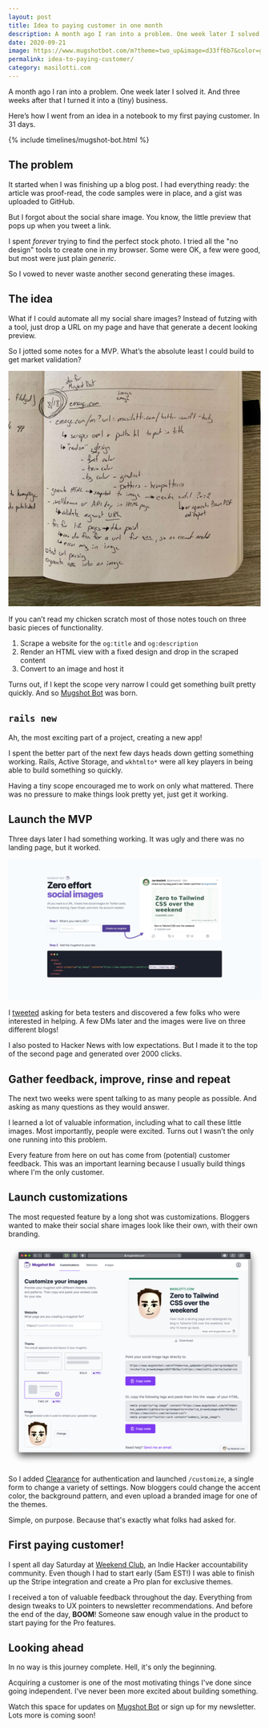 ```yaml
---
layout: post
title: Idea to paying customer in one month
description: A month ago I ran into a problem. One week later I solved it. And three weeks after that I turned it into a (tiny) business.
date: 2020-09-21
image: https://www.mugshotbot.com/m?theme=two_up&image=d33ff6b7&color=green&url=https://masilotti.com/idea-to-paying-customer
permalink: idea-to-paying-customer/
category: masilotti.com
---
```


A month ago I ran into a problem. One week later I solved it. And three weeks after that I turned it into a (tiny) business.

Here’s how I went from an idea in a notebook to my first paying customer. In 31 days.

{% include timelines/mugshot-bot.html %}

## The problem

It started when I was finishing up a blog post. I had everything ready: the article was proof-read, the code samples were in place, and a gist was uploaded to GitHub.

But I forgot about the social share image. You know, the little preview that pops up when you tweet a link.

I spent *forever* trying to find the perfect stock photo. I tried all the "no design" tools to create one in my browser. Some were OK, a few were good, but most were just plain *generic*.

So I vowed to never waste another second generating these images.

## The idea

What if I could automate all my social share images? Instead of futzing with a tool, just drop a URL on my page and have that generate a decent looking preview.

So I jotted some notes for a MVP. What’s the absolute least I could build to get market validation?

![Notes for Mugshot Bot on August 18, 2020](/images/notebook.jpeg)

If you can’t read my chicken scratch most of those notes touch on three basic pieces of functionality.
1. Scrape a website for the `og:title` and `og:description`
2. Render an HTML view with a fixed design and drop in the scraped content
3. Convert to an image and host it

Turns out, if I kept the scope very narrow I could get something built pretty quickly. And so [Mugshot Bot](https://www.mugshotbot.com?utm_source=masilotti.com) was born.

## `rails new`

Ah, the most exciting part of a project, creating a new app!

I spent the better part of the next few days heads down getting something working. Rails, Active Storage, and `wkhtmlto*` were all key players in being able to build something so quickly.

Having a tiny scope encouraged me to work on only what mattered. There was no pressure to make things look pretty yet, just get it working.

## Launch the MVP

Three days later I had something working. It was ugly and there was no landing page, but it worked.

![v1 of Mugshot Bot](/images/mugshot-bot-v1.jpeg)

I [tweeted](https://twitter.com/joemasilotti/status/1296089448942379008) asking for beta testers and discovered a few folks who were interested in helping. A few DMs later and the images were live on three different blogs!

I also posted to Hacker News with low expectations. But I made it to the top of the second page and generated over 2000 clicks.

## Gather feedback, improve, rinse and repeat

The next two weeks were spent talking to as many people as possible. And asking as many questions as they would answer.

I learned a lot of valuable information, including what to call these little images. Most importantly, people were excited. Turns out I wasn’t the only one running into this problem.

Every feature from here on out has come from (potential) customer feedback. This was an important learning because I usually build things where I'm the only customer.

## Launch customizations

The most requested feature by a long shot was customizations. Bloggers wanted to make their social share images look like their own, with their own branding.

![v2 of Mugshot Bot](/images/mugshot-bot-v2.png)

So I added [Clearance](https://github.com/thoughtbot/clearance) for authentication and launched `/customize`, a single form to change a variety of settings. Now bloggers could change the accent color, the background pattern, and even upload a branded image for one of the themes.

Simple, on purpose. Because that's exactly what folks had asked for.

## First paying customer!

I spent all day Saturday at [Weekend Club](https://www.weekendclub.co?utm_source=masilotti.com), an Indie Hacker accountability community. Even though I had to start early (5am EST!) I was able to finish up the Stripe integration and create a Pro plan for exclusive themes.

I received a ton of valuable feedback throughout the day. Everything from design tweaks to UX pointers to newsletter recommendations. And before the end of the day, **BOOM**! Someone saw enough value in the product to start paying for the Pro features.

## Looking ahead

In no way is this journey complete. Hell, it's only the beginning.

Acquiring a customer is one of the most motivating things I've done since going independent. I've never been more excited about building something.

Watch this space for updates on [Mugshot Bot](https://www.mugshotbot.com?utm_source=masilotti.com) or sign up for my newsletter. Lots more is coming soon!
